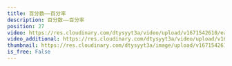 ```yaml
---
title: 百分数——百分率
description: 百分数——百分率
position: 27
video: https://res.cloudinary.com/dtysyyt3a/video/upload/v1671542610/easymath/6年级上/06单元百分数（一）/pcxujzglqcijo6rdvm7i.mp4
video_additional: https://res.cloudinary.com/dtysyyt3a/video/upload/v1671542632/easymath/6年级上/06单元百分数（一）/每课一题的解答视频/awgsipth9ehjjms5srth.mp4
thumbnail: https://res.cloudinary.com/dtysyyt3a/image/upload/v1671542612/easymath/6年级上/06单元百分数（一）/fxupkvqry5vbvoxlegim.png
is_free: False
---
```

